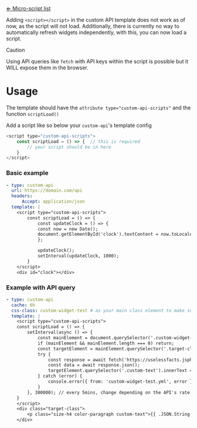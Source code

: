 [⇐ Micro-script list](../#micro-scripts)

Adding `<script></script>` in the custom API template does not work as of now, as the script will not load. Additionally, there is currently no way to automatically refresh widgets independently, with this, you can now load a script.

> [!Caution]
>
> Using API queries like `fetch` with API keys within the script is possible but it WILL expose them in the browser.

# Usage
The template should have the `attribute type="custom-api-scripts"` and the function `scriptLoad()`

Add a script like so below your `custom-api`'s template config
```javascript
<script type="custom-api-scripts">
    const scriptLoad = () => {  // this is required
        // your script should be in here
    }         
</script>
```

### Basic example
```yml
- type: custom-api
  url: https://domain.com/api
  headers:
      Accept: application/json
  template: |
    <script type="custom-api-scripts">
        const scriptLoad = () => {
            const updateClock = () => {
            const now = new Date();
            document.getElementById('clock').textContent = now.toLocaleTimeString();
            };

            updateClock();
            setInterval(updateClock, 1000);
        }
    </script>
    <div id="clock"></div>
```

### Example with API query
```yml
- type: custom-api
  cache: 6h
  css-class: custom-widget-test # as your main class element to make sure you don't update anything else
  template: |
    <script type="custom-api-scripts">
    const scriptLoad = () => {
        setInterval(async () => {
            const mainElement = document.querySelector('.custom-widget-test');
            if (mainElement && mainElement.length === 0) return;
            const targetElement = mainElement.querySelector('.target-class');
            try {
                const response = await fetch('https://uselessfacts.jsph.pl/api/v2/facts/random');
                const data = await response.json();
                targetElement.querySelector('.custom-text').innerText = data.text;
            } catch (error) {
                console.error({ from: 'custom-widget-test.yml', error });
            }
        }, 300000); // every 5mins, change depending on the API's rate limit
    }
    </script>
    <div class="target-class">
        <p class="size-h4 color-paragraph custom-text">{{ .JSON.String "text" }}</p>
    </div>
```